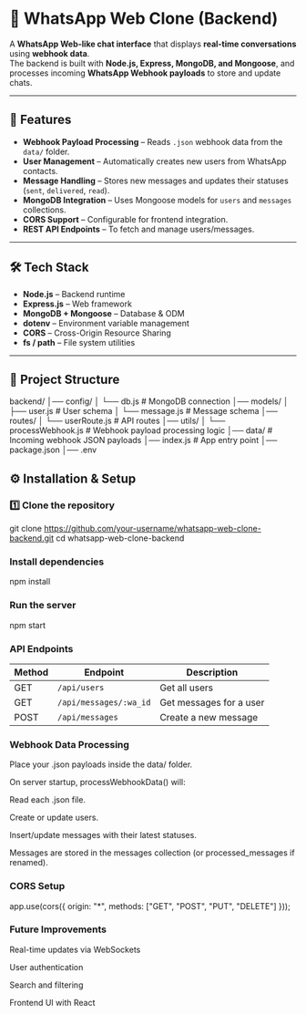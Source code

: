 # 📱 WhatsApp Web Clone (Backend)

A **WhatsApp Web-like chat interface** that displays **real-time conversations** using **webhook data**.  
The backend is built with **Node.js, Express, MongoDB, and Mongoose**, and processes incoming **WhatsApp Webhook payloads** to store and update chats.

---

## 🚀 Features
- **Webhook Payload Processing** – Reads `.json` webhook data from the `data/` folder.
- **User Management** – Automatically creates new users from WhatsApp contacts.
- **Message Handling** – Stores new messages and updates their statuses (`sent`, `delivered`, `read`).
- **MongoDB Integration** – Uses Mongoose models for `users` and `messages` collections.
- **CORS Support** – Configurable for frontend integration.
- **REST API Endpoints** – To fetch and manage users/messages.

---

## 🛠 Tech Stack
- **Node.js** – Backend runtime
- **Express.js** – Web framework
- **MongoDB + Mongoose** – Database & ODM
- **dotenv** – Environment variable management
- **CORS** – Cross-Origin Resource Sharing
- **fs / path** – File system utilities

---

## 📂 Project Structure

backend/
│── config/
│ └── db.js # MongoDB connection
│── models/
│ ├── user.js # User schema
│ └── message.js # Message schema
│── routes/
│ └── userRoute.js # API routes
│── utils/
│ └── processWebhook.js # Webhook payload processing logic
│── data/ # Incoming webhook JSON payloads
│── index.js # App entry point
│── package.json
│── .env


## ⚙️ Installation & Setup

### 1️⃣ Clone the repository

git clone https://github.com/your-username/whatsapp-web-clone-backend.git
cd whatsapp-web-clone-backend

### Install dependencies

npm install

### Run the server

npm start
### API Endpoints

| Method | Endpoint               | Description             |
| ------ | ---------------------- | ----------------------- |
| GET    | `/api/users`           | Get all users           |
| GET    | `/api/messages/:wa_id` | Get messages for a user |
| POST   | `/api/messages`        | Create a new message    |

### Webhook Data Processing

Place your .json payloads inside the data/ folder.

On server startup, processWebhookData() will:

Read each .json file.

Create or update users.

Insert/update messages with their latest statuses.

Messages are stored in the messages collection (or processed_messages if renamed).

### CORS Setup

app.use(cors({ origin: "*", methods: ["GET", "POST", "PUT", "DELETE"] }));

### Future Improvements

Real-time updates via WebSockets

User authentication

Search and filtering

Frontend UI with React





